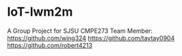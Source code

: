 # IoT-lwm2m
A Group Project for SJSU CMPE273
Team Member:
https://github.com/wing324
https://github.com/taytay0904
https://github.com/robert4213
